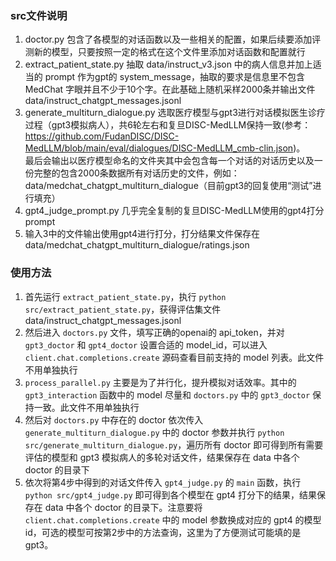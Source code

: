 ### src文件说明
1. doctor.py  包含了各模型的对话函数以及一些相关的配置，如果后续要添加评测新的模型，只要按照一定的格式在这个文件里添加对话函数和配置就行
2. extract_patient_state.py  抽取 data/instruct_v3.json 中的病人信息并加上适当的 prompt 作为gpt的 system_message，抽取的要求是信息里不包含 MedChat 字眼并且不少于10个字。在此基础上随机采样2000条并输出文件 data/instruct_chatgpt_messages.jsonl
3. generate_multiturn_dialogue.py  选取医疗模型与gpt3进行对话模拟医生诊疗过程（gpt3模拟病人），共6轮左右和复旦DISC-MedLLM保持一致(参考：https://github.com/FudanDISC/DISC-MedLLM/blob/main/eval/dialogues/DISC-MedLLM_cmb-clin.json)。        
最后会输出以医疗模型命名的文件夹其中会包含每一个对话的对话历史以及一份完整的包含2000条数据所有对话历史的文件，例如：data/medchat_chatgpt_multiturn_dialogue（目前gpt3的回复使用“测试”进行填充）
4. gpt4_judge_prompt.py  几乎完全复制的复旦DISC-MedLLM使用的gpt4打分 prompt
5. 输入3中的文件输出使用gpt4进行打分，打分结果文件保存在 data/medchat_chatgpt_multiturn_dialogue/ratings.json

### 使用方法
1. 首先运行 `extract_patient_state.py`，执行 `python src/extract_patient_state.py`，获得评估集文件 data/instruct_chatgpt_messages.jsonl
2. 然后进入 `doctors.py` 文件，填写正确的openai的 api_token，并对 `gpt3_doctor` 和 `gpt4_doctor` 设置合适的 model_id，可以进入 `client.chat.completions.create` 源码查看目前支持的 model 列表。此文件不用单独执行
3. `process_parallel.py` 主要是为了并行化，提升模拟对话效率。其中的 `gpt3_interaction` 函数中的 model 尽量和 `doctors.py` 中的 `gpt3_doctor` 保持一致。此文件不用单独执行
4. 然后对 `doctors.py` 中存在的 doctor 依次传入 `generate_multiturn_dialogue.py` 中的 doctor 参数并执行 `python src/generate_multiturn_dialogue.py`，遍历所有 doctor 即可得到所有需要评估的模型和 gpt3 模拟病人的多轮对话文件，结果保存在 data 中各个 doctor 的目录下
5. 依次将第4步中得到的对话文件传入 `gpt4_judge.py` 的 `main` 函数，执行 `python src/gpt4_judge.py` 即可得到各个模型在 gpt4 打分下的结果，结果保存在 data 中各个 doctor 的目录下。注意要将 `client.chat.completions.create` 中的 model 参数换成对应的 gpt4 的模型id，可选的模型可按第2步中的方法查询，这里为了方便测试可能填的是 gpt3。
